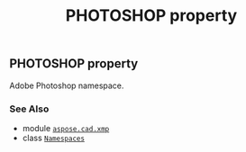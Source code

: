 ﻿---
title: PHOTOSHOP property
second_title: Aspose.CAD for Python via .NET API References
description: 
type: docs
weight: 50
url: /aspose.cad.xmp/namespaces/photoshop/
is_root: false
---

## PHOTOSHOP property


Adobe Photoshop namespace.

### See Also
* module [`aspose.cad.xmp`](../../)
* class [`Namespaces`](/cad/python-net/aspose.cad.xmp/namespaces)
